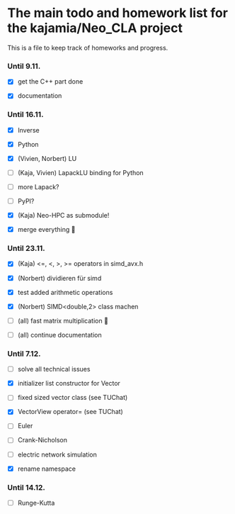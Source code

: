 # The main todo and homework list for the kajamia/Neo_CLA project
This is a file to keep track of homeworks and progress.

### Until 9.11.

- [x] get the C++ part done
- [x] documentation


### Until 16.11.

- [x] Inverse
- [x] Python
- [X] (Vivien, Norbert) LU
- [ ] (Kaja, Vivien) LapackLU binding for Python
- [ ] more Lapack?
- [ ] PyPI?
- [x] (Kaja) Neo-HPC as submodule!
- [x] merge everything :tada:


### Until 23.11.

- [X] (Kaja) <=, <, >, >= operators in simd_avx.h
- [X] (Norbert) dividieren für simd
- [X] test added arithmetic operations
- [X] (Norbert) SIMD<double,2> class machen
- [ ] (all) fast matrix multiplication :rocket:
- [ ] (all) continue documentation


### Until 7.12.
- [ ] solve all technical issues
- [X] initializer list constructor for Vector
- [ ] fixed sized vector class (see TUChat)
- [X] VectorView operator= (see TUChat)
- [ ] Euler
- [ ] Crank-Nicholson
- [ ] electric network simulation
- [X] rename namespace


### Until 14.12.
- [ ] Runge-Kutta
